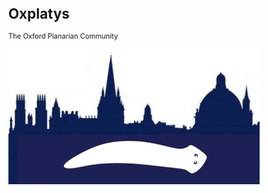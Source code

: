 # Oxplatys
The Oxford Planarian Community

![](https://github.com/jakke-neiro/oxplatys/blob/master/oxfordplanarianlogo.png)<!-- .element height="50%" width="50%" -->
